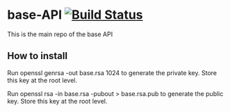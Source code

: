 # base-API  [![Build Status](https://travis-ci.com/dernise/base-api.svg?token=AbEANjysKDJ24sgJwcmH&branch=master)](https://travis-ci.com/dernise/base-api) 

This is the main repo of the base API

## How to install

Run openssl genrsa -out base.rsa 1024 to generate the private key. Store this key at the root level.

Run openssl rsa -in base.rsa -pubout > base.rsa.pub to generate the public key. Store this key at the root level.
